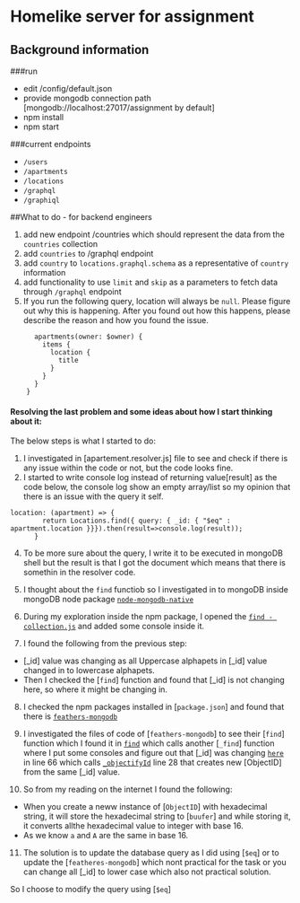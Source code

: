 # Homelike server for assignment

## Background information

###run
- edit /config/default.json
- provide mongodb connection path [mongodb://localhost:27017/assignment by default]
- npm install
- npm start

###current endpoints
- `/users`
- `/apartments`
- `/locations`
- `/graphql`
- `/graphiql`

##What to do - for backend engineers
1. add new endpoint /countries which should represent the data from the `countries` collection
1. add `countries` to /graphql endpoint
1. add `country` to `locations.graphql.schema` as a representative of `country` information
1. add functionality to use `limit` and `skip` as a parameters to fetch data through `/graphql` endpoint
1. If you run the following query, location will always be `null`. Please figure out why this is happening.
After you found out how this happens, please describe the reason and how you found the issue. 
```query RootQuery($owner: String) {  
      apartments(owner: $owner) {  
        items {  
          location {  
            title  
          }  
        }  
      }  
    }
```  

#### Resolving the last problem and some ideas about how I start thinking about it:

The below steps is what I started to do:

1. I investigated in [apartement.resolver.js] file to see and check if there is any issue within the code or not, but the code looks fine.
2. I started to write console log instead of returning value[result] as the code below, the console log show an empty array/list so my opinion that there is an issue with the query it self.
```
location: (apartment) => {
        return Locations.find({ query: { _id: { "$eq" : apartment.location }}}).then(result=>console.log(result));
      }
```

4. To be more sure about the query, I write it to be executed in mongoDB shell but the result is that I got the document which means that there is somethin in the resolver code.

5. I thought about the `find` functiob so I investigated in to mongoDB inside mongoDB node package [`node-mongodb-native`](https://github.com/mongodb/node-mongodb-native)

6. During my exploration inside the npm package, I opened the [`find - collection.js`](https://github.com/mongodb/node-mongodb-native/blob/v2.2.36/lib/collection.js#L180) and added some console inside it.

7. I found the following from the previous step:
 - [_id] value was changing  as all Uppercase alphapets in [_id] value changed in to lowercase alphapets.
 - Then I checked the [`find`] function and found that [_id] is not changing here, so where it might be changing in.

8. I checked the npm packages installed in [`package.json`] and found that there is [`feathers-mongodb`](https://github.com/feathersjs-ecosystem/feathers-mongodb)

9. I investigated the files of code of [`feathers-mongodb`] to see their [`find`] function which I found it in [`find`](https://github.com/feathersjs-ecosystem/feathers-mongodb/blob/master/lib/index.js) which calls another [`_find`] function where I put some consoles and figure out that [_id] was changing [`here`](https://github.com/feathersjs-ecosystem/feathers-mongodb/blob/v3.0.0/lib/index.js) in line 66 which calls [`_objectifyId`](https://github.com/feathersjs-ecosystem/feathers-mongodb/blob/master/lib/index.js) line 28 that creates new [ObjectID] from the same [_id] value.

10. So from my reading on the internet I found the following:
  - When you create a neww instance of [`ObjectID`] with hexadecimal string, it will store the hexadecimal string to [`buufer`] and while storing it, it converts allthe hexadecimal value to integer with base 16.
  - As we know `a` and `A` are the same in base 16.

11. The solution is to update the database query as I did using [`$eq`] or to update the [`featheres-mongodb`] which nont practical for the task or you can change all [_id] to lower case which also not practical solution.

So I choose to modify the query using [`$eq`]


 


